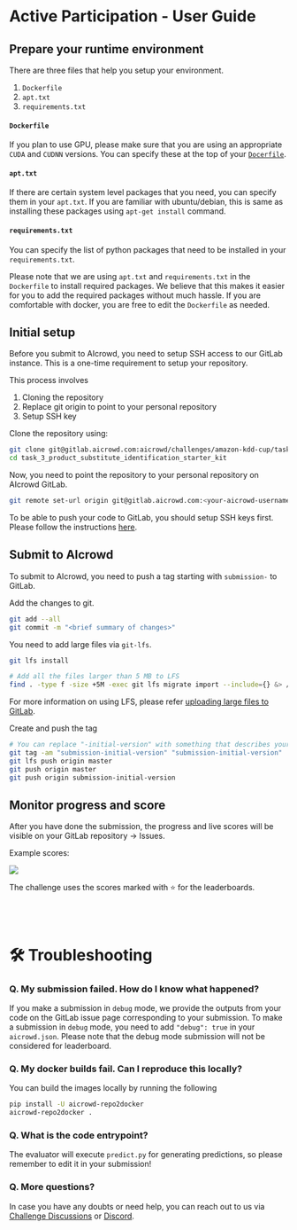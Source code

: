 # Active Participation - User Guide

## Prepare your runtime environment

There are three files that help you setup your environment.
1. `Dockerfile`
2. `apt.txt`
3. `requirements.txt`

#### `Dockerfile`
If you plan to use GPU, please make sure that you are using an appropriate `CUDA` and
`CUDNN` versions. You can specify these at the top of your [`Docerfile`](Dockerfile#L1).

#### `apt.txt`
If there are certain system level packages that you need, you can specify them in your
`apt.txt`. If you are familiar with ubuntu/debian, this is same as installing these
packages using `apt-get install` command.

#### `requirements.txt`
You can specify the list of python packages that need to be installed in your
`requirements.txt`.

Please note that we are using `apt.txt` and `requirements.txt` in the `Dockerfile` to
install required packages. We believe that this makes it easier for you to add the
required packages without much hassle. If you are comfortable with docker, you are
free to edit the `Dockerfile` as needed.

## Initial setup

Before you submit to AIcrowd, you need to setup SSH access to our GitLab instance.
This is a one-time requirement to setup your repository.

This process involves
1. Cloning the repository
2. Replace git origin to point to your personal repository
3. Setup SSH key

Clone the repository using:
```bash
git clone git@gitlab.aicrowd.com:aicrowd/challenges/amazon-kdd-cup/task_3_product_substitute_identification_starter_kit.git
cd task_3_product_substitute_identification_starter_kit
```

Now, you need to point the repository to your personal repository on AIcrowd GitLab.

```bash
git remote set-url origin git@gitlab.aicrowd.com:<your-aicrowd-username>/task_3_product_substitute_identification_starter_kit.git
```

To be able to push your code to GitLab, you should setup SSH keys first. Please
follow the instructions [here](https://discourse.aicrowd.com/t/how-to-add-ssh-key-to-gitlab/2603).

## Submit to AIcrowd

To submit to AIcrowd, you need to push a tag starting with `submission-` to GitLab.

Add the changes to git.

```bash
git add --all
git commit -m "<brief summary of changes>"
```

You need to add large files via `git-lfs`.

```bash
git lfs install

# Add all the files larger than 5 MB to LFS
find . -type f -size +5M -exec git lfs migrate import --include={} &> /dev/null \;
```

For more information on using LFS, please refer
[uploading large files to GitLab](https://discourse.aicrowd.com/t/how-to-upload-large-files-size-to-your-submission/2304).

Create and push the tag

```bash
# You can replace "-initial-version" with something that describes your submission
git tag -am "submission-initial-version" "submission-initial-version"
git lfs push origin master
git push origin master
git push origin submission-initial-version
```

## Monitor progress and score

After you have done the submission, the progress and live scores will be visible on your GitLab repository -> Issues.

Example scores:

![](https://i.imgur.com/53o26oQ.png)

The challenge uses the scores marked with ⭐ for the leaderboards.

<br><br>

# 🛠 Troubleshooting

### Q. My submission failed. How do I know what happened?

If you make a submission in `debug` mode, we provide the outputs from your code on the GitLab issue page corresponding to your submission. To make a submission in `debug` mode, you need to add `"debug": true` in your `aicrowd.json`. Please note that the debug mode submission will not be considered for leaderboard.

### Q. My docker builds fail. Can I reproduce this locally?

You can build the images locally by running the following

```bash
pip install -U aicrowd-repo2docker
aicrowd-repo2docker .
```

### Q. What is the code entrypoint?

The evaluator will execute `predict.py` for generating predictions, so please remember to edit it in your submission!

### Q. More questions?

In case you have any doubts or need help, you can reach out to us via [Challenge Discussions](https://www.aicrowd.com/challenges/esci-challenge-for-improving-product-search/discussion) or [Discord](https://discord.gg/tnfbccRYH8).

